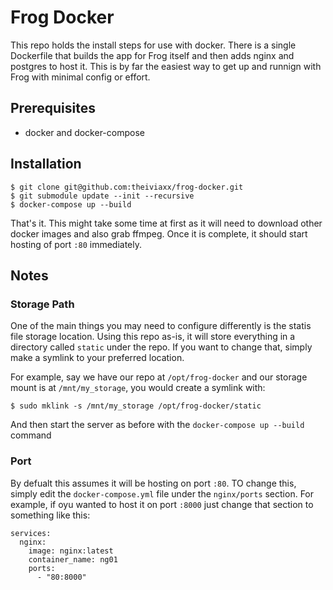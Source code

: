 # Frog Docker

This repo holds the install steps for use with docker.  There is a single Dockerfile that builds the app for Frog itself and then adds nginx and postgres to host it.  This is by far the easiest way to get up and runnign with Frog with minimal config or effort.

## Prerequisites

* docker and docker-compose


## Installation

```
$ git clone git@github.com:theiviaxx/frog-docker.git
$ git submodule update --init --recursive
$ docker-compose up --build
```

That's it.  This might take some time at first as it will need to download other docker images and also grab ffmpeg.  Once it is complete, it should start hosting of port `:80` immediately.

## Notes

### Storage Path

One of the main things you may need to configure differently is the statis file storage location.  Using this repo as-is, it will store everything in a directory called `static` under the repo.  If you want to change that, simply make a symlink to your preferred location.

For example, say we have our repo at `/opt/frog-docker` and our storage mount is at `/mnt/my_storage`, you would create a symlink with:

```
$ sudo mklink -s /mnt/my_storage /opt/frog-docker/static
```

And then start the server as before with the `docker-compose up --build` command

### Port

By defualt this assumes it will be hosting on port `:80`.  TO change this, simply edit the `docker-compose.yml` file under the `nginx/ports` section.  For example, if oyu wanted to host it on port `:8000` just change that section to something like this:

```
services:  
  nginx:
    image: nginx:latest
    container_name: ng01
    ports:
      - "80:8000"
```
